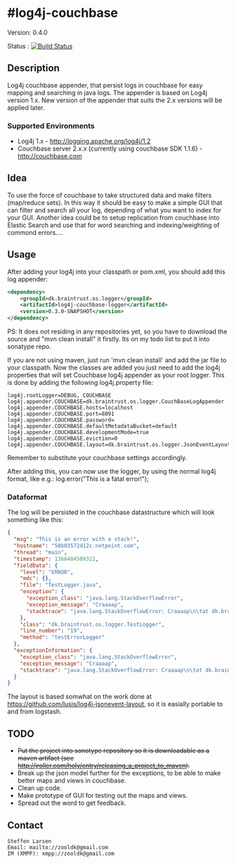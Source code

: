 #log4j-couchbase
===============

Version: 0.4.0

Status : [![Build Status](https://travis-ci.org/zooldk/log4j-couchbase.png?branch=master)](https://travis-ci.org/zooldk/log4j-couchbase)

## Description

Log4j couchbase appender, that persist logs in couchbase for easy mapping and searching in java logs.
The appender is based on Log4j version 1.x. New version of the appender that suits the 2.x versions will be applied later.

### Supported Environments

* Log4j 1.x - http://logging.apache.org/log4j/1.2
* Couchbase server 2.x.x (currently using couchbase SDK 1.1.6) - http://couchbase.com

## Idea

To use the force of couchbase to take structured data and make filters (map/reduce sets). In this way it should be easy to make a simple GUI that can filter and search all your log, depending of what you want to index for your GUI. Another idea could be to setup replication from couchbase into Elastic Search and use that for word searching and indexing/weighting of commond errors....


## Usage
After adding your log4j into your classpath or pom.xml, you should add this log appender:

```xml
<dependency>
	<groupId>dk.braintrust.os.logger</groupId>
	<artifactId>log4j-couchbase-logger</artifactId>
	<version>0.3.0-SNAPSHOT</version>
</dependency>
```
PS: It does not residing in any repositories yet, so you have to download the source and "mvn clean install" it firstly.
Its on my todo list to put it into sonatype repo.

If you are not using maven, just run 'mvn clean install' and add the jar file to your classpath.
Now the classes are added you just need to add the log4j properties that will set Couchbase log4j appender as your root logger.
This is done by adding the following log4j.property file:

```
log4j.rootLogger=DEBUG, COUCHBASE
log4j.appender.COUCHBASE=dk.braintrust.os.logger.CouchBaseLogAppender
log4j.appender.COUCHBASE.hosts=localhost
log4j.appender.COUCHBASE.port=8091
log4j.appender.COUCHBASE.password=
log4j.appender.COUCHBASE.defaultMetadataBucket=default
log4j.appender.COUCHBASE.developmentMode=true
log4j.appender.COUCHBASE.eviction=0
log4j.appender.COUCHBASE.layout=dk.braintrust.os.logger.JsonEventLayout
```

Remember to  substitute your couchbase settings accordingly.

After adding this, you can now use the logger, by using the normal log4j format, like e.g.:
log.error("This is a fatal error!");

### Dataformat

The log will be persisted in the couchbase datastructure which will look something like this:

```json
{
  "msg": "This is an error with a stack!",
  "hostname": "58b03572d12c.netpoint.com",
  "thread": "main",
  "timestamp": 1366404509322,
  "fieldData": {
    "level": "ERROR",
    "mdc": {},
    "file": "TestLogger.java",
    "exception": {
      "exception_class": "java.lang.StackOverflowError",
      "exception_message": "Craaaap",
      "stacktrace": "java.lang.StackOverflowError: Craaaap\n\tat dk.braintrust.os.logger.TestLogger.testErrorLogger(TestLogger.java:19)\n\tat sun.reflect.NativeMethodAccessorImpl.invoke0(Native Method)\n\tat sun.reflect.NativeMethodAccessorImpl.invoke(NativeMethodAccessorImpl.java:39)\n\tat sun.reflect.DelegatingMethodAccessorImpl.invoke(DelegatingMethodAccessorImpl.java:25)\n\tat java.lang.reflect.Method.invoke(Method.java:597)\n\tat org.junit.runners.model.FrameworkMethod$1.runReflectiveCall(FrameworkMethod.java:45)\n\tat org.junit.internal.runners.model.ReflectiveCallable.run(ReflectiveCallable.java:15)\n\tat org.junit.runners.model.FrameworkMethod.invokeExplosively(FrameworkMethod.java:42)\n\tat org.junit.internal.runners.statements.InvokeMethod.evaluate(InvokeMethod.java:20)\n\tat org.junit.runners.ParentRunner.runLeaf(ParentRunner.java:263)\n\tat org.junit.runners.BlockJUnit4ClassRunner.runChild(BlockJUnit4ClassRunner.java:68)\n\tat org.junit.runners.BlockJUnit4ClassRunner.runChild(BlockJUnit4ClassRunner.java:47)\n\tat org.junit.runners.ParentRunner$3.run(ParentRunner.java:231)\n\tat org.junit.runners.ParentRunner$1.schedule(ParentRunner.java:60)\n\tat org.junit.runners.ParentRunner.runChildren(ParentRunner.java:229)\n\tat org.junit.runners.ParentRunner.access$000(ParentRunner.java:50)\n\tat org.junit.runners.ParentRunner$2.evaluate(ParentRunner.java:222)\n\tat org.junit.internal.runners.statements.RunBefores.evaluate(RunBefores.java:28)\n\tat org.junit.runners.ParentRunner.run(ParentRunner.java:300)\n\tat org.eclipse.jdt.internal.junit4.runner.JUnit4TestReference.run(JUnit4TestReference.java:50)\n\tat org.eclipse.jdt.internal.junit.runner.TestExecution.run(TestExecution.java:38)\n\tat org.eclipse.jdt.internal.junit.runner.RemoteTestRunner.runTests(RemoteTestRunner.java:467)\n\tat org.eclipse.jdt.internal.junit.runner.RemoteTestRunner.runTests(RemoteTestRunner.java:683)\n\tat org.eclipse.jdt.internal.junit.runner.RemoteTestRunner.run(RemoteTestRunner.java:390)\n\tat org.eclipse.jdt.internal.junit.runner.RemoteTestRunner.main(RemoteTestRunner.java:197)"
    },
    "class": "dk.braintrust.os.logger.TestLogger",
    "line_number": "19",
    "method": "testErrorLogger"
  },
  "exceptionInformation": {
    "exception_class": "java.lang.StackOverflowError",
    "exception_message": "Craaaap",
    "stacktrace": "java.lang.StackOverflowError: Craaaap\n\tat dk.braintrust.os.logger.TestLogger.testErrorLogger(TestLogger.java:19)\n\tat sun.reflect.NativeMethodAccessorImpl.invoke0(Native Method)\n\tat sun.reflect.NativeMethodAccessorImpl.invoke(NativeMethodAccessorImpl.java:39)\n\tat sun.reflect.DelegatingMethodAccessorImpl.invoke(DelegatingMethodAccessorImpl.java:25)\n\tat java.lang.reflect.Method.invoke(Method.java:597)\n\tat org.junit.runners.model.FrameworkMethod$1.runReflectiveCall(FrameworkMethod.java:45)\n\tat org.junit.internal.runners.model.ReflectiveCallable.run(ReflectiveCallable.java:15)\n\tat org.junit.runners.model.FrameworkMethod.invokeExplosively(FrameworkMethod.java:42)\n\tat org.junit.internal.runners.statements.InvokeMethod.evaluate(InvokeMethod.java:20)\n\tat org.junit.runners.ParentRunner.runLeaf(ParentRunner.java:263)\n\tat org.junit.runners.BlockJUnit4ClassRunner.runChild(BlockJUnit4ClassRunner.java:68)\n\tat org.junit.runners.BlockJUnit4ClassRunner.runChild(BlockJUnit4ClassRunner.java:47)\n\tat org.junit.runners.ParentRunner$3.run(ParentRunner.java:231)\n\tat org.junit.runners.ParentRunner$1.schedule(ParentRunner.java:60)\n\tat org.junit.runners.ParentRunner.runChildren(ParentRunner.java:229)\n\tat org.junit.runners.ParentRunner.access$000(ParentRunner.java:50)\n\tat org.junit.runners.ParentRunner$2.evaluate(ParentRunner.java:222)\n\tat org.junit.internal.runners.statements.RunBefores.evaluate(RunBefores.java:28)\n\tat org.junit.runners.ParentRunner.run(ParentRunner.java:300)\n\tat org.eclipse.jdt.internal.junit4.runner.JUnit4TestReference.run(JUnit4TestReference.java:50)\n\tat org.eclipse.jdt.internal.junit.runner.TestExecution.run(TestExecution.java:38)\n\tat org.eclipse.jdt.internal.junit.runner.RemoteTestRunner.runTests(RemoteTestRunner.java:467)\n\tat org.eclipse.jdt.internal.junit.runner.RemoteTestRunner.runTests(RemoteTestRunner.java:683)\n\tat org.eclipse.jdt.internal.junit.runner.RemoteTestRunner.run(RemoteTestRunner.java:390)\n\tat org.eclipse.jdt.internal.junit.runner.RemoteTestRunner.main(RemoteTestRunner.java:197)"
  }
}
```
The layout is based somwhat on the work done at https://github.com/lusis/log4j-jsonevent-layout, so it is easially portable to and from logstash.

## TODO
* ~~Put the project into sonotype repository so it is downloadable as a maven artifact (see http://jroller.com/holy/entry/releasing_a_project_to_maven).~~
* Break up the json model further for the exceptions, to be able to make better maps and views in couchbase.
* Clean up code.
* Make prototype of GUI for testing out the maps and views.
* Spread out the word to get feedback.

## Contact
```
Steffen Larsen
Email: mailto://zooldk@gmail.com
IM (XMPP): xmpp://zooldk@gmail.com
```
